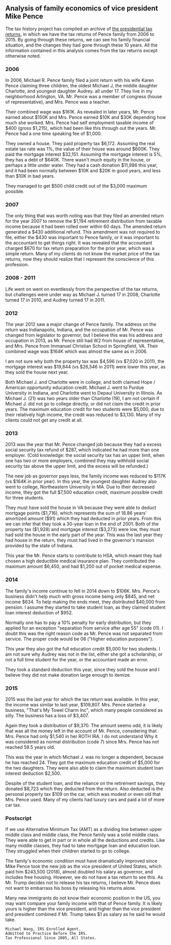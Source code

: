 ## Analysis of family economics of vice president Mike Pence

The tax history project has compiled
an archive of [the presidential tax returns](http://www.taxhistory.org/www/website.nsf/Web/PresidentialTaxReturns),
in which we have the tax returns of Pence family from 2006 to 2015. By
going through these returns, we can see his family financial situation,
and the changes they had gone through these 10 years. All the information
contained in this analysis comes from the tax returns except otherwise
noted.

### 2006

In 2006, Michael R. Pence family filed a joint return with his wife Karen
Pence claiming three children, the oldest Michael J, the middle daughter
Charlotte, and youngest daughter Audrey. all under 17. They live in my
neighborhood Arlington, VA. Mr. Pence was a member of congress (house
of representative), and Mrs. Pence was a teacher.

Their combined wage was \$161K. As revealed in later years, Mr. Pence
earned about \$150K and Mrs. Pence earned \$10K and \$30K depending how
much she worked. Mrs. Pence had self employment taxable income of \$400
(gross \$1,215), which had been like this through out the years. Mr. Pence
had a one time speaking fee of \$1,000.

They owned a house. They paid property tax \$6,172. Assuming the real
estate tax rate was 1%, the value of their house was around \$600K. They
paid the mortgage interest \$32,151. Assuming the mortgage interest is
5%, they has a debt of \$640K. There wasn't much equity in the house, or perhaps a little under water. They had
a cash donation \$11,986 this year, and it had been normally between \$10K
and \$20K in good years, and less than \$10K in bad years.

They managed to get \$500 child credit out of the \$3,000 maximum possible.

### 2007

The only thing that was worth noting was that they filed an amended
return for the year 2007 to remove the \$1,194 retirement distribution
from taxable income because it had been rolled over within 60 days. The
amended return generated a \$430 additional refund. This amendment was
not required to file, either the \$430 was important to Pence family,
or it was important to the accountant to get things right. It was revealed
that the accountant charged \$670 for tax return preparation for the prior year,
which was a simple return. Many of my clients do not know the market
price of the tax returns, now they should realize that I represent the
conscience of this profession.

### 2008 - 2011

Life went on went on eventlessly from the perspective of the tax returns,
but challenges were under way as Michael J. turned 17 in 2008, Charlotte
turned 17 in 2010, and Audrey turned 17 in 2011.

### 2012

The year 2012 saw a major change of Pence family. The address on the
return was Indianapolis, Indiana, and the occupation of Mr. Pence was changed from
legislator to governor, but I believe this was his address and occupation in 2013,
as Mr. Pence still had W2 from house of representative, and Mrs. Pence
from Immanuel Christian School in Springfield, VA. Their combined wage
was \$164K which was almost the same as in 2006.

I am not sure why both the property tax was \$4,596 (vs \$7,020 in 2011),
the mortgage interest was \$19,844 (vs \$26,546 in 2011) were lower this
year, as they sold the house next year.

Both Michael J. and Charlotte were in college, and both claimed Hope /
American opportunity education credit. Michael J. went to Purdue University in
Indiana, and Charlotte went to Depaul University in Illinois. As Michael
J. (21) was two years older than Charlotte (19), I am not certain if Michael
J. did not go to college directly, or did not claim the credit in prior
years. The maximum education credit for two students were \$5,000, due
to their relatively high income, the credit was reduced to \$3,130. Many of my
clients could not get any credit at all.

### 2013

2013 was the year that Mr. Pence changed job because they had a excess
social security tax refund of \$287, which indicated he had more than one
employer. (Cold knowledge: the social security tax has an upper limit,
when one has two or more employers, combined they may withhold social
security tax above the upper limit, and the excess will be refunded.)

The new job as governor pays less, the family income was reduced to
\$117K (vs \$164K in prior year). In this year, the youngest daughter
Audrey also went to college, Northeastern University in MA. Due to
their decreased income, they got the full \$7,500 education credit,
maximum possible credit for three students.

They must have sold the house in VA because they were able to deduct
mortgage points (\$1,716), which represents the sum of 18.86 years' amortized amount (\$91)
which they had deducted in prior years. 
From this we can infer that they took a 30-year loan in the end of 2001.
Both of the property tax (\$1,928) and mortgage interest
(\$3,273) were low, they must had sold the house in the early part of
the year. This was the last year they had house in the return, they must
had lived in the governor's mansion provided by the state of Indiana.

This year the Mr. Pence starts to contribute to HSA, which meant they
had chosen a high deductible medical insurance plan. They contributed
the maximum amount \$6,450, and had \$1,200 out of pocket medical expense.

### 2014

The family's income continue to fell in 2014 down to \$106K. Mrs. Pence's
business didn't help much with gross income being only \$845, and net
income \$634. To help making the ends meet, they distributed \$40,000
from pension. I assume they started to take student loan, as they claimed
student loan interest deduction of \$952.

Normally one has to pay a 10% penalty for early distribution, but they
applied for an exception "separation from service after age 55" (code
01). I doubt this was the right reason code as Mr. Pence was not separated
from service. The proper code would be 08 ("Higher education purposes").

This year they also got the full education credit \$5,000 for two
students. I am not sure why Audrey was not in the list, either she got a
scholarship, or not a full time student for the year, or the accountant
made an error.

They took a standard deduction this year, since they sold the house and
I believe they did not make donation large enough to itemize.

### 2015

2015 was the last year for which the tax return was available. In this
year, the income was similar to last year, \$109,807. Mrs. Pence started
a business, "That's My Towel Charm Inc", which many people considered
as silly. The business has a loss of \$3,407.

Again they took a distribution of \$9,370. The amount seems odd, it
is likely that was all the money left in the account of Mr. Pence,
considering that Mrs. Pence had only \$1,540 in her ROTH IRA. I do not
understand Why it was considered as normal distribution (code 7) since
Mrs. Pence has not reached 59.5 years old.

This was the year in which Michael J. was no longer a dependent, because
he has reached 24. They got the maximum education credit of \$5,000 for
the two daughters. They were also able to claim the maximum student loan
interest deduction \$2,500.

Despite of the student loan, and the reliance on the retirement savings,
they donated \$8,723 which they deducted from the return. Also deducted
is the personal property tax \$109 on the car, which was modest or even
old that Mrs. Pence used. Many of my clients had luxury cars and paid
a lot of more car tax.

### Postscript

If we use Alternative Minimum Tax (AMT) as a dividing line between
upper middle class and middle class, the Pence family was a solid middle
class. They were able to get in part or in whole all the deductions
and credits. Like many middle classes, they had to take mortgage loan
and education loan. They struggled when their children started to go
to college.

The family's economic condition must have dramatically improved since
Mike Pence took the new job as the vice president of United States,
which paid him \$243,500 (2018), almost doubled his salary as governor,
and includes free housing. However,
we do not have a tax return to see this. As Mr. Trump decides not to
release his tax returns, I believe Mr. Pence does not want to embarrass
his boss by releasing his returns alone.

Many new immigrants do not know their economic position in the US,
you may want compare your family income with that of Pence family. It
is likely yours is higher than the vice president, and higher than the
vice president and president combined if Mr. Trump takes \$1 as salary
as he said he would take.

```
Michael Wang, IRS Enrolled Agent.
Admitted to Practice Before the IRS.
Tax Professional Since 2005, All States.
```
